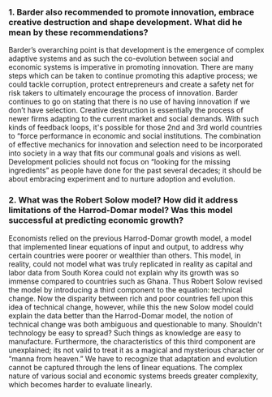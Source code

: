 
### 1. Barder also recommended to promote innovation, embrace creative destruction and shape development. What did he mean by these recommendations?

Barder’s overarching point is that development is the emergence of complex adaptive systems and as such the co-evolution between social and economic systems is imperative in promoting innovation. There are many steps which can be taken to continue promoting this adaptive process; we could tackle corruption, protect entrepreneurs and create a safety net for risk takers to ultimately encourage the process of innovation. Barder continues to go on stating that there is no use of having innovation if we don’t have selection. Creative destruction is essentially the process of newer firms adapting to the current market and social demands. With such kinds of feedback loops, it's possible for those 2nd and 3rd world countries to “force performance in economic and social institutions.  The combination of effective mechanics for innovation and selection need to be incorporated into society in a way that fits our communal goals and visions as well. Development policies should not focus on “looking for the missing ingredients” as people have done for the past several decades; it should be about embracing experiment and to nurture adoption and evolution.

### 2. What was the Robert Solow model? How did it address limitations of the Harrod-Domar model? Was this model successful at predicting economic growth? 


Economists relied on the previous Harrod-Domar growth model, a model that implemented linear equations of input and output, to address why certain countries were poorer or wealthier than others. This model, in reality, could not model what was truly replicated in reality as capital and labor data from South Korea could not explain why its growth was so immense compared to countries such as Ghana. Thus Robert Solow revised the model by introducing a third component to the equation: technical change. Now the disparity between rich and poor countries fell upon this idea of technical change, however, while this the new Solow model could explain the data better than the Harrod-Domar model, the notion of technical change was both ambiguous and questionable to many. Shouldn't technology be easy to spread? Such things as knowledge are easy to manufacture. Furthermore, the characteristics of this third component are unexplained; its not valid to treat it as a magical and mysterious character or “manna from heaven.” We have to recognize that adaptation and evolution cannot be captured through the lens of linear equations. The complex nature of various social and economic systems breeds greater complexity, which becomes harder to evaluate linearly.


